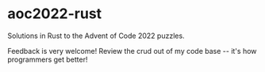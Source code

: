 # aoc2022-rust

Solutions in Rust to the Advent of Code 2022 puzzles.

Feedback is very welcome! Review the crud out of my code base -- it's how programmers get better!
